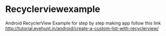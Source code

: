 # Recyclerviewexample
Android RecyclerView Example
for step by step making app follow this link http://tutorial.eyehunt.in/android/create-a-custom-list-with-recyclerview/

